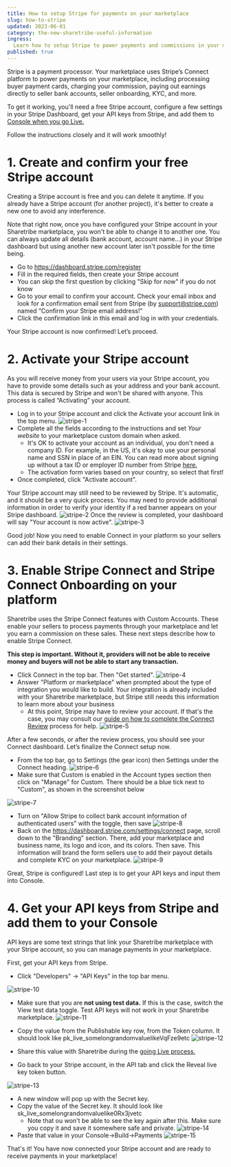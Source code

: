 ```yaml
---
title: How to setup Stripe for payments on your marketplace
slug: how-to-stripe
updated: 2023-06-01
category: the-new-sharetribe-useful-information
ingress:
  Learn how to setup Stripe to power payments and commissions in your marketplace 
published: true
---
```


Stripe is a payment processor. Your marketplace uses Stripe’s Connect platform to power payments on your marketplace, including processing buyer payment cards, charging your commission, paying out earnings directly to seller bank accounts, seller onboarding, KYC, and more.

To get it working, you'll need a free Stripe account, configure a few settings in your Stripe Dashboard, get your API keys from Stripe, and add them to [Console when you go Live.](GOINGLIVEARTICLE)

Follow the instructions closely and it will work smoothly!

# 1. Create and confirm your free Stripe account

Creating a Stripe account is free and you can delete it anytime. If you already have a Stripe account (for another project), it's better to create a new one to avoid any interference.

 

Note that right now, once you have configured your Stripe account in your Sharetribe marketplace, you won't be able to change it to another one. You can always update all details (bank account, account name...) in your Stripe dashboard but using another new account later isn't possible for the time being.

- Go to https://dashboard.stripe.com/register
- Fill in the required fields, then create your Stripe account
- You can skip the first question by clicking "Skip for now" if you do not know 
- Go to your email to confirm your account. Check your email inbox and look for a confirmation email sent from Stripe (by support@stripe.com) named “Confirm your Stripe email address!”
- Click the confirmation link in this email and log in with your credentials.

Your Stripe account is now confirmed! Let’s proceed.
# 2. Activate your Stripe account
As you will receive money from your users via your Stripe account, you have to provide some details such as your address and your bank account. This data is secured by Stripe and won't be shared with anyone. This process is called “Activating” your account.

- Log in to your Stripe account and click the Activate your account link in the top menu.
![stripe-1](./stripe-1.png)
- Complete all the fields according to the instructions and set _Your website_ to your marketplace custom domain when asked. 
    - It's OK to activate your account as an individual, you don't need a company ID. For example, in the US, it's okay to use your personal name and SSN in place of an EIN. You can read more about signing up without a tax ID or employer ID number from Stripe [here.](https://support.stripe.com/questions/signing-up-for-a-us-stripe-account-without-a-tax-id-or-employer-id-number)
    - The activation form varies based on your country, so select that first!
- Once completed, click "Activate account".

Your Stripe account may still need to be reviewed by Stripe. It's automatic, and it should be a very quick process. You may need to provide additional information in order to verify your identity if a red banner appears on your Stripe dashboard.
![stripe-2](./stripe-2.png)
Once the review is completed, your dashboard will say "Your account is now active". 
![stripe-3](./stripe-3.png)

Good job! Now you need to enable Connect in your platform so your sellers can add their bank details in their settings.

# 3. Enable Stripe Connect and Stripe Connect Onboarding on your platform

Sharetribe uses the Stripe Connect features with Custom Accounts. These enable your sellers to process payments through your marketplace and let you earn a commission on these sales. These next steps describe how to enable Stripe Connect.

**This step is important. Without it, providers will not be able to receive money and buyers will not be able to start any transaction.**

- Click Connect in the top bar. Then "Get started". 
![stripe-4](./stripe-4.png)
- Answer "Platform or marketplace" when prompted about the type of integration you would like to build. Your integration is already included with your Sharetribe marketplace, but Stripe still needs this information to learn more about your business
    - At this point, Stripe may have to review your account. If that's the case, you may consult our [guide on how to complete the Connect Review](https://www.sharetribe.com/docs/how-to/stripe-connect-platform-review/) process for help.
![stripe-5](./stripe-5.png)

After a few seconds, or after the review process, you should see your Connect dashboard. Let’s finalize the Connect setup now. 

- From the top bar, go to Settings (the gear icon) then Settings under the Connect heading.
![stripe-6](./stripe-6.png)
- Make sure that Custom is enabled in the Account types section then click on "Manage" for Custom. There should be a blue tick next to "Custom", as shown in the screenshot below

![stripe-7](./stripe-7.png)

- Turn on "Allow Stripe to collect bank account information of authenticated users" with the toggle, then save
![stripe-8](./stripe-8.png)
- Back on the https://dashboard.stripe.com/settings/connect page, scroll down to the "Branding" section. There, add your marketplace and business name, its logo and icon, and its colors. Then save. This information will brand the form sellers use to add their payout details and complete KYC on your marketplace. 
![stripe-9](./stripe-9.png)

Great, Stripe is configured! Last step is to get your API keys and input them into Console.

# 4. Get your API keys from Stripe and add them to your Console

API keys are some text strings that link your Sharetribe marketplace with your Stripe account, so you can manage payments in your marketplace.

First, get your API keys from Stripe.

- Click "Developers" →  "API Keys"  in the top bar menu.

![stripe-10](./stripe-10.png)
- Make sure that you are **not using test data.** If this is the case, switch the View test data toggle. Test API keys will not work in your Sharetribe marketplace.
![stripe-11](./stripe-11.png)

- Copy the value from the Publishable key row, from the Token column. It should look like pk_live_somelongrandomvaluelikeVqFze9etc 
![stripe-12](./stripe-12.png)
- Share this value with Sharetribe during the [going Live process.](LINKTOGOINGLIVE)

- Go back to your Stripe account, in the API tab and click the Reveal live key token button.

![stripe-13](./stripe-13.png)

- A new window will pop up with the Secret key. 
- Copy the value of the Secret key. It should look like sk_live_somelongrandomvaluelike0Rx3jvetc 
    - Note that ou won't be able to see the key again after this. Make sure you copy it and save it somewhere safe and private.
![stripe-14](./stripe-14.png)
- Paste that value in your Console->Build->Payments 
![stripe-15](./stripe-15.png)

That's it! You have now connected your Stripe account and are ready to receive payments in your marketplace!


 

 

 


